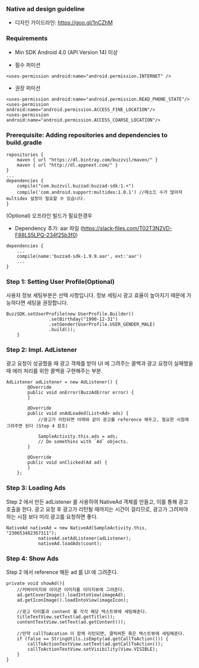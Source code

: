 ### Native ad design guideline
- 디자인 가이드라인: https://goo.gl/1nCZhM

### Requirements
- Min SDK
	Android 4.0 (API Version 14) 이상

- 필수 퍼미션
```
<uses-permission android:name="android.permission.INTERNET" />
```
- 권장 퍼미션
```
<uses-permission android:name="android.permission.READ_PHONE_STATE"/>
<uses-permission android:name="android.permission.ACCESS_FINE_LOCATION"/>
<uses-permission android:name="android.permission.ACCESS_COARSE_LOCATION"/>
```

### Prerequisite: Adding repositories and dependencies to build.gradle

```
repositories {
    maven { url "https://dl.bintray.com/buzzvil/maven/" }
    maven { url "http://dl.appnext.com/" }
}
...
dependencies {
    compile("com.buzzvil.buzzad:buzzad-sdk:1.+")
    compile('com.android.support:multidex:1.0.1') //메소드 수가 많아져 multidex 설정이 필요할 수 있습니다.
}
```

(Optional) 오프라인 빌드가 필요한경우

- Dependency 추가: aar 파일 (https://slack-files.com/T02T3N2VD-F88LS5LPQ-234f25b3f0)

```
dependencies {
	...
	compile(name:'buzzad-sdk-1.9.9.aar', ext:'aar')
	...
}
```

### Step 1: Setting User Profile(Optional)
사용자 정보 세팅부분은 선택 사항입니다. 정보 세팅시 광고 효율이 높아지기 때문에 가능하다면 세팅을 권장합니다.

```
BuzzSDK.setUserProfile(new UserProfile.Builder()
				.setBirthday("1990-12-31")
				.setGender(UserProfile.USER_GENDER_MALE)
				.build());
	}
```

### Step 2: Impl. AdListener
광고 요청이 성공했을 때 광고 객체를 받아 UI 에 그려주는 콜백과 광고 요청이 실패했을 때 에러 처리를 위한 콜백을 구현해주는 부분.

```
AdListener adListener = new AdListener() {
		@Override
		public void onError(BuzzAdError error) {
		}

		@Override
		public void onAdLoaded(List<Ad> ads) {
			//광고가 리턴되면 아래와 같이 광고를 reference 해두고, 필요한 시점에 그려주면 된다 (Step 4 참조)
			
			SampleActivity.this.ads = ads;
			// Do somethins with `Ad` objects.
		}

		@Override
		public void onClicked(Ad ad) {
		}
	};
```

### Step 3: Loading Ads
Step 2 에서 만든 adListener 를 사용하여 NativeAd 객체를 만들고, 이를 통해 광고 호출을 한다. 
광고 요청 후 광고가 리턴될 때까지는 시간이 걸리므로, 광고가 그려져야 하는 시점 보다 미리 광고를 요청하면 좋다.

```
NativeAd nativeAd = new NativeAd(SampleActivity.this, "230653482367311");
			nativeAd.setAdListener(adListener);
			nativeAd.loadAds(count);
```

### Step 4: Show Ads
Step 2 에서 reference 해둔 ad 를 UI 에 그려준다.

```
private void showAd(){
	//커버이미지와 아이콘 이미지를 이미지뷰에 그려준다. 
	ad.getCoverImage().loadIntoView(imageAd);
	ad.getIconImage().loadIntoView(imageIcon);
	
	//광고 타이틀과 content 를 각각 해당 텍스트뷰에 세팅해준다. 
	titleTextView.setText(ad.getTitle()); 
	contentTextView.setText(ad.getContent());
	
	//만약 callToAcation 이 함께 리턴되면, 클릭버튼 혹은 텍스트뷰에 세팅해준다. 
	if (false == StringUtils.isEmpty(ad.getCallToAction())) {
		callToActionTextView.setText(ad.getCallToAction());
		callToActionTextView.setVisibility(View.VISIBLE); 
	}
}
```
